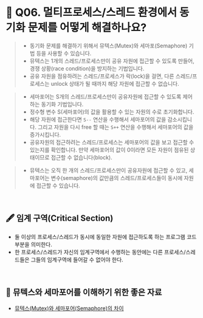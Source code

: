 # 🎤 Q06. 멀티프로세스/스레드 환경에서 동기화 문제를 어떻게 해결하나요?

> - 동기화 문제를 해결하기 위해서 뮤텍스(Mutex)와 세마포(Semaphore) 기법 등을 사용할 수 있습니다.
> - 뮤텍스는 1개의 스레드/프로세스만이 공유 자원에 접근할 수 있도록 만들어, 경쟁 상황(race condition)을 방지하는 기법입니다.
> - 공유 자원을 점유하려는 스레드/프로세스가 락(lock)을 걸면, 다른 스레드/프로세스는 unlock 상태가 될 때까지 해당 자원에 접근할 수 없습니다.

> - 세마포어는 S개의 스레드/프로세스만이 공유자원에 접근할 수 있도록 제어하는 동기화 기법입니다.
> - 정수형 변수 S(세마포어)의 값을 활용할 수 있는 자원의 수로 초기화합니다.
> - 해당 자원에 접근한다면 `S--` 연산을 수행해서 세마포어의 값을 감소시킵니다. 그리고 자원을 다시 free 할 때는 `S++` 연산을 수행해서 세마포어의 값을 증가시킵니다.
> - 공유자원의 접근하려는 스레드/프로세스는 세마포어의 값을 보고 접근할 수 있는지를 확인합니다. 만약 세마포어의 값이 0이라면 모든 자원이 점유된 상태이므로 접근할 수 없습니다(block).
 
> - 뮤텍스는 오직 한 개의 스레드/프로세스만이 공유자원에 접근할 수 있고, 세마포어는 변수(semaphore)의 값만큼의 스레드/프로세스들이 동시에 자원에 접근할 수 있습니다.

<br/>

## 🖋️ 임계 구역(Critical Section)

- 둘 이상의 프로세스/스레드가 동시에 동일한 자원에 접근하도록 하는 프로그램 코드 부분을 의미한다.
- 한 프로세스/스레드가 자신의 임계구역에서 수행하는 동안에는 다른 프로세스/스레드들은 그들의 임계구역에 들어갈 수 없어야 한다.

<br/>

## 📖 뮤텍스와 세마포어를 이해하기 위한 좋은 자료

- [뮤텍스(Mutex)와 세마포어(Semaphore)의 차이](https://medium.com/@kwoncharles/%EB%AE%A4%ED%85%8D%EC%8A%A4-mutex-%EC%99%80-%EC%84%B8%EB%A7%88%ED%8F%AC%EC%96%B4-semaphore-%EC%9D%98-%EC%B0%A8%EC%9D%B4-de6078d3c453)